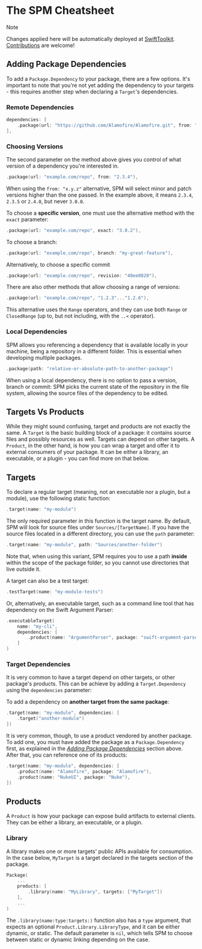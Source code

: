 # The SPM Cheatsheet

> [!NOTE]
> Changes applied here will be automatically deployed at [SwiftToolkit](https://SwiftToolkit.dev/spm-cheatsheet). [Contributions](https://github.com/swifttoolkit/spm-cheatsheet/pulls/new) are welcome!

<!-- Content start -->

## Adding Package Dependencies

To add a `Package.Dependency` to your package, there are a few options. It's important to note that you're not yet adding the dependency to your targets - this requires another step when declaring a `Target`'s dependencies.

### Remote Dependencies

```swift
dependencies: [
    .package(url: "https://github.com/Alamofire/Alamofire.git", from: "5.8.1"),
],
```
### Choosing Versions

The second parameter on the method above gives you control of what version of a dependency you're interested in.

```swift
.package(url: "example.com/repo", from: "2.3.4"),
```
When using the `from: "x.y.z"` alternative, SPM will select minor and patch versions higher than the one passed. In the example above, it means `2.3.4`, `2.3.5` or `2.4.0`, but never `3.0.0`.

To choose a **specific version**, one must use the alternative method with the `exact` parameter:
```swift
.package(url: "example.com/repo", exact: "3.0.2"),
```

To choose a branch:

```swift
.package(url: "example.com/repo", branch: "my-great-feature"),
```

Alternatively, to choose a specific commit
```swift
.package(url: "example.com/repo", revision: "40ee0820"),
```

There are also other methods that allow choosing a range of versions:

```swift
.package(url: "example.com/repo", "1.2.3"..."1.2.6"),
```

This alternative uses the `Range` operators, and they can use both `Range` or `ClosedRange` (up to, but not including, with the `..<` operator).

### Local Dependencies

SPM allows you referencing a dependency that is available locally in your machine, being a repository in a different folder. This is essential when developing multiple packages.

```swift
.package(path: "relative-or-absolute-path-to-another-package")
```

When using a local dependency, there is no option to pass a version, branch or commit: SPM picks the current state of the repository in the file system, allowing the source files of the dependency to be edited.

## Targets Vs Products

While they might sound confusing, target and products are not exactly the same. A `Target` is the  basic building block of a package: it contains source files and possibly resources as well. Targets can depend on other targets. A `Product`, in the other hand, is how you can wrap a target and offer it to external consumers of your package. It can be either a library, an executable, or a plugin - you can find more on that below.

## Targets

To declare a regular target (meaning, not an executable nor a plugin, but a module), use the following static function:

```swift
.target(name: "my-module")
```

The only required parameter in this function is the target name. By default, SPM will look for source files under `Sources/[TargetName]`. If you have the source files located in a different directory, you can use the `path` parameter:

```swift
.target(name: "my-module", path: "Sources/another-folder")
```

Note that, when using this variant, SPM requires you to use a path **inside** within the scope of the package folder, so you cannot use directories that live outside it.

A target can also be a test target:

```swift
.testTarget(name: "my-module-tests")
```

Or, alternatively, an executable target, such as a command line tool that has dependency on the Swift Argument Parser:

```swift
.executableTarget(
    name: "my-cli",
    dependencies: [
        .product(name: "ArgumentParser", package: "swift-argument-parser")
    ]
)
```

### Target Dependencies

It is very common to have a target depend on other targets, or other package's products. This can be achieve by adding a `Target.Dependency` using the `dependencies` parameter:

To add a dependency on **another target from the same package**:

```swift
.target(name: "my-module", dependencies: [
    .target("another-module")
])
```

It is very common, though, to use a product vendored by another package. To add one, you must have added the package as a `Package.Dependency` first, as explained in the [_Adding Package Dependencies_](#adding-package-dependencies) section above. After that, you can reference one of its products:

```swift
.target(name: "my-module", dependencies: [
    .product(name: "Alamofire", package: "Alamofire"),
    .product(name: "NukeUI", package: "Nuke"),
])
```

## Products

A `Product` is how your package can expose build artifacts to external clients. They can be either a library, an executable, or a plugin.

### Library

A library makes one or more targets' public APIs available for consumption. In the case below, `MyTarget` is a target declared in the targets section of the package.

```swift
Package(
    ...
    products: [
        .library(name: "MyLibrary", targets: ["MyTarget"])
    ],
    ...
)

```

The `.library(name:type:targets:)` function also has a `type` argument, that expects an optional `Product.Library.LibraryType`, and it can be either dynamic, or static. The default parameter is `nil`, which tells SPM to choose between static or dynamic linking depending on the case.

<!-- Content end -->